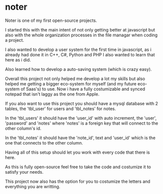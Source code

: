 # noter

Noter is one of my first open-source projects.

I started this with the main intent of not only getting better at javascript but also with the whole organization processes in the file managar when coding a project.

I also wanted to develop a user system for the first time in javascript, as i already had done it in C++, C#, Python and PHP I also wanted to learn that here as i did.

Also learned how to develop a auto-saving system (which is crazy easy).

Overall this project not only helped me develop a lot my skills but also helped me getting a bigger eco-system for myself (and my future eco-system of Saas's) to use. Now i have a fully costumizable and synced notepad that isn't laggy as the one from Apple.

If you also want to use this project you should have a mysql database with 2 tables, the 'tbl_user' for users and 'tbl_notes' for notes.

In the 'tbl_users' it should have the 'user_id' with auto increment, the 'user', 'password' and 'notes' where 'notes' is a foreign key that will connect to the other column's id.

In the 'tbl_notes' it should have the 'note_id', text and 'user_id' which is the one that connects to the other column.

Having all of this setup should let you work with every code that there is here.

As this is fully open-source feel free to take the code and costumize it to satisfy your needs.

This project now also has the option for you to costumize the letters and everything you are writting.


